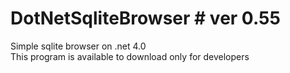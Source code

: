DotNetSqliteBrowser # ver 0.55
===================

Simple sqlite browser on .net 4.0<br>
This program is available to download only for developers
